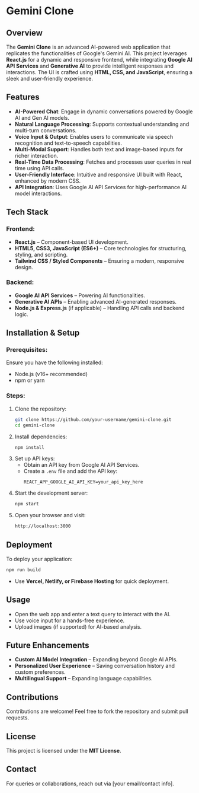# Gemini Clone

## Overview
The **Gemini Clone** is an advanced AI-powered web application that replicates the functionalities of Google's Gemini AI. This project leverages **React.js** for a dynamic and responsive frontend, while integrating **Google AI API Services** and **Generative AI** to provide intelligent responses and interactions. The UI is crafted using **HTML, CSS, and JavaScript**, ensuring a sleek and user-friendly experience.

## Features
- **AI-Powered Chat**: Engage in dynamic conversations powered by Google AI and Gen AI models.
- **Natural Language Processing**: Supports contextual understanding and multi-turn conversations.
- **Voice Input & Output**: Enables users to communicate via speech recognition and text-to-speech capabilities.
- **Multi-Modal Support**: Handles both text and image-based inputs for richer interaction.
- **Real-Time Data Processing**: Fetches and processes user queries in real time using API calls.
- **User-Friendly Interface**: Intuitive and responsive UI built with React, enhanced by modern CSS.
- **API Integration**: Uses Google AI API Services for high-performance AI model interactions.

## Tech Stack
### Frontend:
- **React.js** – Component-based UI development.
- **HTML5, CSS3, JavaScript (ES6+)** – Core technologies for structuring, styling, and scripting.
- **Tailwind CSS / Styled Components** – Ensuring a modern, responsive design.

### Backend:
- **Google AI API Services** – Powering AI functionalities.
- **Generative AI APIs** – Enabling advanced AI-generated responses.
- **Node.js & Express.js** (if applicable) – Handling API calls and backend logic.

## Installation & Setup
### Prerequisites:
Ensure you have the following installed:
- Node.js (v16+ recommended)
- npm or yarn

### Steps:
1. Clone the repository:
   ```sh
   git clone https://github.com/your-username/gemini-clone.git
   cd gemini-clone
   ```
2. Install dependencies:
   ```sh
   npm install
   ```
3. Set up API keys:
   - Obtain an API key from Google AI API Services.
   - Create a `.env` file and add the API key:
     ```env
     REACT_APP_GOOGLE_AI_API_KEY=your_api_key_here
     ```
4. Start the development server:
   ```sh
   npm start
   ```
5. Open your browser and visit:
   ```sh
   http://localhost:3000
   ```

## Deployment
To deploy your application:
```sh
npm run build
```
- Use **Vercel, Netlify, or Firebase Hosting** for quick deployment.

## Usage
- Open the web app and enter a text query to interact with the AI.
- Use voice input for a hands-free experience.
- Upload images (if supported) for AI-based analysis.

## Future Enhancements
- **Custom AI Model Integration** – Expanding beyond Google AI APIs.
- **Personalized User Experience** – Saving conversation history and custom preferences.
- **Multilingual Support** – Expanding language capabilities.

## Contributions
Contributions are welcome! Feel free to fork the repository and submit pull requests.

## License
This project is licensed under the **MIT License**.

## Contact
For queries or collaborations, reach out via [your email/contact info].

